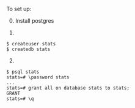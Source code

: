 To set up:

0. Install postgres

1.

```
$ createuser stats
$ createdb stats
```

2.

```
$ psql stats
stats=# \password stats
...
stats=# grant all on database stats to stats;
GRANT
stats=# \q
```
